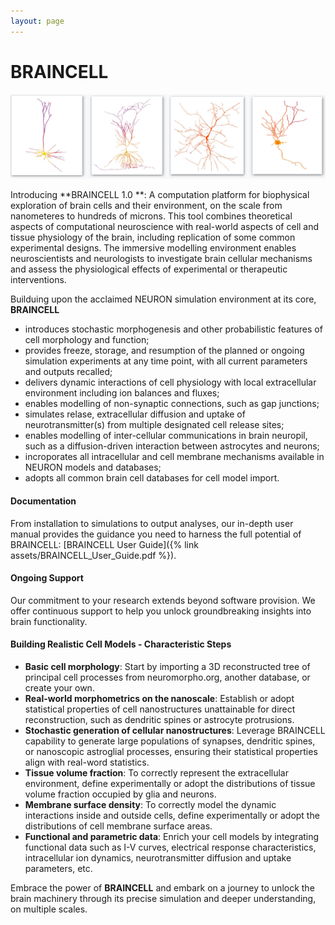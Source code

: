 ```yaml
---
layout: page
---
```

# BRAINCELL
![Detailed Visualization of Neurons](assets/neurons.jpg)

Introducing **BRAINCELL 1.0 **: A computation platform for biophysical exploration of brain cells and their environment, on the scale from nanometeres to hundreds of microns. 
This tool combines theoretical aspects of computational neuroscience with real-world aspects of cell and tissue physiology of the brain, including replication of some common experimental designs. The immersive modelling environment enables neuroscientists and neurologists to investigate brain cellular mechanisms and assess the physiological effects of experimental or therapeutic interventions.

Builduing upon the acclaimed NEURON simulation environment at its core, **BRAINCELL**   
- introduces stochastic morphogenesis and other probabilistic features of cell morphology and function;
- provides freeze, storage, and resumption of the planned or ongoing simulation experiments at any time point, with all current parameters and outputs recalled;
- delivers dynamic interactions of cell physiology with local extracellular environment including ion balances and fluxes;
- enables modelling of non-synaptic connections, such as gap junctions;
- simulates relase, extracellular diffusion and uptake of neurotransmitter(s) from multiple designated cell release sites;     
- enables modelling of inter-cellular communications in brain neuropil, such as a diffusion-driven interaction between astrocytes and neurons;
- incroporates all intracellular and cell membrane mechanisms available in NEURON models and databases;  
- adopts all common brain cell databases for cell model import.



#### Documentation 
From installation to simulations to output analyses, our in-depth user manual provides the guidance you need to harness the full potential of BRAINCELL: [BRAINCELL User Guide]({% link assets/BRAINCELL_User_Guide.pdf %}).

#### Ongoing Support
Our commitment to your research extends beyond software provision. We offer continuous support to help you unlock groundbreaking insights into brain functionality.

#### Building Realistic Cell Models - Characteristic Steps 

- **Basic cell morphology**: Start by importing a 3D reconstructed tree of principal cell processes from neuromorpho.org, another database, or create your own.
- **Real-world morphometrics on the nanoscale**: Establish or adopt statistical properties of cell nanostructures unattainable for direct reconstruction, such as dendritic spines or astrocyte protrusions.    
- **Stochastic generation of cellular nanostructures**: Leverage BRAINCELL capability to generate large populations of synapses, dendritic spines, or nanoscopic astroglial processes, ensuring their statistical properties align with real-word statistics.
- **Tissue volume fraction**: To correctly represent the extracellular environment, define experimentally or adopt the distributions of tissue volume fraction occupied by glia and neurons.
- **Membrane surface density**: To correctly model the dynamic interactions inside and outside cells, define experimentally or adopt the distributions of cell membrane surface areas.
- **Functional and parametric data**: Enrich your cell models by integrating functional data such as I-V curves, electrical response characteristics, intracellular ion dynamics, neurotransmitter diffusion and uptake parameters, etc.

Embrace the power of **BRAINCELL** and embark on a journey to unlock the brain machinery through its precise simulation and deeper understanding, on multiple scales.

